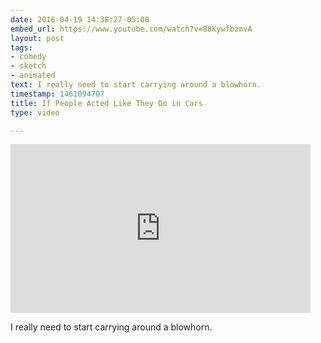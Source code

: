 ```yaml
---
date: 2016-04-19 14:38:27-05:00
embed_url: https://www.youtube.com/watch?v=88KywfbzmvA
layout: post
tags:
- comedy
- sketch
- animated
text: I really need to start carrying around a blowhorn.
timestamp: 1461094707
title: If People Acted Like They Do in Cars
type: video

---
```

<iframe width="480" height="270" src="https://www.youtube.com/embed/88KywfbzmvA?feature=oembed" frameborder="0" allowfullscreen></iframe>

I really need to start carrying around a blowhorn.